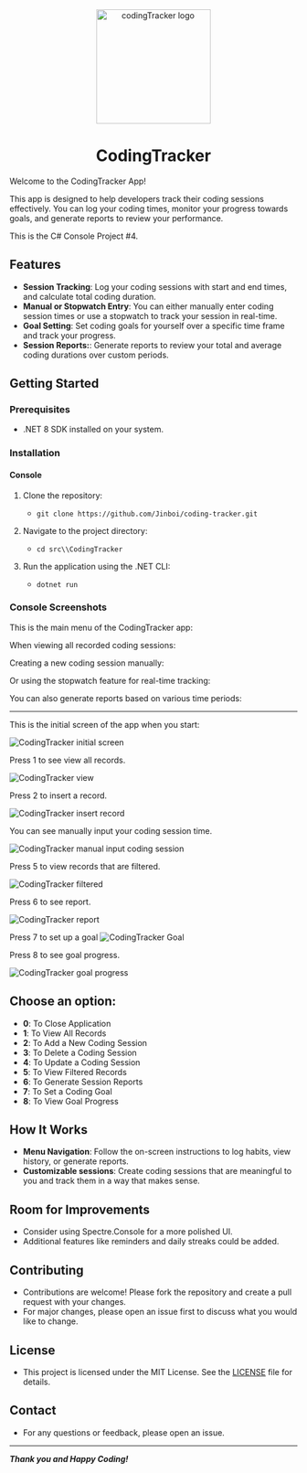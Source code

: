 <div align="center">
    <img src="./img/codingTrackerLogo.png" alt="codingTracker logo" width="200px" /> <h1>CodingTracker</h1> 
</div>

Welcome to the CodingTracker App!

This app is designed to help developers track their coding sessions effectively. You can log your coding times, monitor your progress towards goals, and generate reports to review your performance.

This is the C# Console Project #4.

## Features

- **Session Tracking**: Log your coding sessions with start and end times, and calculate total coding duration.
- **Manual or Stopwatch Entry**: You can either manually enter coding session times or use a stopwatch to track your session in real-time.
- **Goal Setting**: Set coding goals for yourself over a specific time frame and track your progress.
- **Session Reports:**: Generate reports to review your total and average coding durations over custom periods.


## Getting Started

### Prerequisites

- .NET 8 SDK installed on your system.

### Installation

#### Console

1. Clone the repository:
	- `git clone https://github.com/Jinboi/coding-tracker.git`

2. Navigate to the project directory:
	- `cd src\\CodingTracker`

3. Run the application using the .NET CLI:
	- `dotnet run`

### Console Screenshots

This is the main menu of the CodingTracker app:


When viewing all recorded coding sessions:


Creating a new coding session manually:


Or using the stopwatch feature for real-time tracking:


You can also generate reports based on various time periods:
__________________


This is the initial screen of the app when you start:

![CodingTracker initial screen](./img/codingTrackerInitialScreen.PNG)

Press 1 to see view all records.

![CodingTracker view](./img/codingTrackerView.PNG)

Press 2 to insert a record.

![CodingTracker insert record](./img/codingTrackerInsert.PNG)

You can see manually input your coding session time.

![CodingTracker manual input coding session](./img/codingTrackerManualInsert.PNG)

Press 5 to view records that are filtered.

![CodingTracker filtered](./img/codingTrackerFilter.PNG)

Press 6 to see report.

![CodingTracker report](./img/codingTrackerReport.PNG)

Press 7 to set up a goal
![CodingTracker  Goal](./img/codingTrackerGoal.PNG)

Press 8 to see goal progress.

![CodingTracker goal progress](./img/codingTrackerGoalProgress.PNG)

## Choose an option:
- **0**: To Close Application
- **1**: To View All Records
- **2**: To Add a New Coding Session
- **3**: To Delete a Coding Session
- **4**: To Update a Coding Session
- **5**: To View Filtered Records
- **6**: To Generate Session Reports
- **7**: To Set a Coding Goal
- **8**: To View Goal Progress
                    
## How It Works

- **Menu Navigation**: Follow the on-screen instructions to log habits, view history, or generate reports.
- **Customizable sessions**: Create coding sessions that are meaningful to you and track them in a way that makes sense.

## Room for Improvements

- Consider using Spectre.Console for a more polished UI. 
- Additional features like reminders and daily streaks could be added.

## Contributing

- Contributions are welcome! Please fork the repository and create a pull request with your changes. 
- For major changes, please open an issue first to discuss what you would like to change.

## License

- This project is licensed under the MIT License. See the [LICENSE](./LICENSE) file for details.

## Contact

- For any questions or feedback, please open an issue.

---
***Thank you and Happy Coding!***
